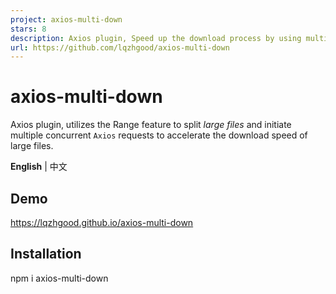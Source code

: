 ```yaml
---
project: axios-multi-down
stars: 8
description: Axios plugin, Speed up the download process by using multiple Axios GET requests to fetch a single file.
url: https://github.com/lqzhgood/axios-multi-down
---
```


axios-multi-down
================

Axios plugin, utilizes the Range feature to split _large files_ and initiate multiple concurrent `Axios` requests to accelerate the download speed of large files.

**English** | 中文

Demo
----

https://lqzhgood.github.io/axios-multi-down

Installation
------------

npm i axios-multi-down

<script src\="https://unpkg.com/axios-multi-down/lib/AxiosMultiDown.umd.js"\></script\>

Usage
-----

import axiosBase from 'axios';
import AxiosMultiDown from 'axios-multi-down';

const axios \= axiosBase.create({});

AxiosMultiDown(axios);

axios
    .down('http://example.com/test')
    .then(result \=> {})
    .catch(err \=> {});

axios
    .down('http://example.com/test', {
        method: 'get',
        headers: { 'X-Requested-With': 'XMLHttpRequest' },
        // ...AxiosRequestConfig
    })
    .then(result \=> {})
    .catch(err \=> {});

axios
    .down({
        url: 'http://example.com/test',
        method: 'post',
        data: {
            firstName: 'Fred',
        },
        // ...AxiosRequestConfig
    })
    .then(result \=> {})
    .catch(err \=> {});

Api
---

### AxiosMultiDown

```
AxiosMultiDown( axios )
AxiosMultiDown( axios [ , DownConfig ] ) // Global DownConfig
```

AxiosMultiDown.EventEmitter

> /src/event.ts

Create a new `event` instance，Api

AxiosMultiDown.RetryQueue

Manually retry the failed queue, typically used in conjunction with `onFinishErr`

```
AxiosMultiDown.RetryQueue(errQueue: IBlockData[], config: IDownConfig): void;
```

`RetryQueue` will retry all failed `Blocks` on the instance, not the `Blocks` in the errQueue. The errQueue represents `Blocks` that will be prioritized for execution.

// e.g

await axios.down( url , {
        maxRetries: 10,
        errMode: AxiosMultiDown.const.ERROR\_MODE.WAIT
        onFinishErr(errorQueue, queue, downConfig) {
            // The errorQueue contains all failed Blocks for this instance

            // If we don't consider network fluctuations, the return times for each block are consistent.
            // errorQueue = \[ b1, b2, b3, b4, b5, b6, b7, b8\]
            // downConfig = { max:2 }

            AxiosMultiDown.RetryQueue(\[b3,b4,b5,b6\], downConfig);
            // the retry sequence for RetryQueue will be \[b3,b4, b5,b6, b1,b2,b7,b8\].
        },
    },
);

AxiosMultiDown.const.TEST\_METHOD

> DownConfig.testMethod = AxiosMultiDown.const.TEST\_METHOD

Name

Description

HEAD

SELF

AxiosMultiDown.const.ERROR\_MODE

> DownConfig.errMode = AxiosMultiDown.const.ERROR\_MODE

Name

Description

RETURN

Immediate error returned, download aborted

WAIT

Waiting for manual processing, can be manually retried in conjunction with onFinishErr

### axios.down

```
axios.down( url )
axios.down( AxiosRequestConfig )

axios.down( url, AxiosRequestConfig )
axios.down( AxiosRequestConfig , DownConfig )

axios.down( url , AxiosRequestConfig, DownConfig )
```

DownConfig

> defaultDownConfig => /src/const.ts

Name

Type

Default

Description

remark

max

`Number`

`3`

The maximum number of simultaneous downloads

\*1

blockSize

`Number` `K` `B` `G` `T`

`10M`

The size of individual download blocks

unit `byte`

testMethod

`TEST_METHOD`

`TEST_METHOD.HEAD`

HTTP method used to check if the server supports the `Range` header.， self means `AxiosRequestConfig.method`

\*2 If using `self`, please be aware of idempotence Idempotent

maxRetries

`Number`

`3`

block down err, max retry down count

重试将会在所有 block 下载完后进行

retryInterval

`Number`

`1000`

block down err, retry interval

unit `ms`

errMode

`ERROR_MODE`

`ERROR_MODE.RETURN`

How to handle when all block parts are fail downloaded

\*3 If set to 'WAIT', you can manually retry through 'onFinishErr'

$Hook

`Function`

\-

Similar to `Event`, e.g. `on('data',fn)` -> onData(fn), onceData(fn)

\`Hook 'is sync,' Event 'is async

```
*1
    > Max will be overwritten, following these rules:

    blockLength = Math.ceil( contentLength / blockSize );
    max = max <= blockLength ? max : blockLength;

    如  contentLength = 10 , max = 5, blockSize = 9;
    max will be overwritten 2 -> [ 0-8 , 9-9 ]

*2
    The browser environment will enforce the use of the HEAD method because 'responseType === 'stream'' is not currently supported.

*3
    let retry = 0
    const resp = await axios.down( url , {
            maxRetries: 10,
            errMode: AxiosMultiDown.const.ERROR_MODE.WAIT // important
            onFinishErr(errorQueue, queue, downConfig) {
                // This will download all blocks
                // and retry each block 10 times.
                // After that, manually retry 3 more times
                while( retry++ < 3){
                    axiosMultiDown.RetryQueue(eQ, downConfig);
                }
            },
        },
    );

    // If successful, you will receive resp, but if the download fails, you will never be here
    console.log(resp);
```
IBlockData

interface IBlockData {
    s: number; // block start position
    e: number; // block end position
    i: number; // block index
    resp?: AxiosResponse;
        resp.data: Uint8Array; // block data, in multi down, type is Uint8Array
}

IAxiosDownResponse

> axios.down(url).then(( resp: IAxiosDownResponse extends AxiosResponse )=>{})

resp \= {
    ...axiosResponse,
    isMulti: boolean; // Is it downloaded through multiple requests?
    queue: IBlockData\[\];
    downConfig: IDownConfig;
}

The `...axiosResponse` portion will be overwritten twice

-   in first completed `axios` requests.
-   in last completed `axios` requests, - other modify - resp.status = 200; - resp.statusText = 'OK'; - resp.headers\['content-type'\] = totalContentLength;

Event
-----

const emitter \= new AxiosMultiDown.EventEmitter();

emitter.on('preDown', (queue: IBlockData\[\], config: IDownConfig) \=> void)
emitter.on('data', (block: IBlockData, queue: IBlockData\[\], config: IDownConfig) \=> void)
emitter.on('blockError', (block: IBlockData, queue: IBlockData\[\], config: IDownConfig) \=> void)
emitter.on('end', (queue: IBlockData\[\], config: IDownConfig) \=> void)
emitter.on('finishErr', (errQueue: IBlockData\[\], queue: IBlockData\[\], config: IDownConfig) \=> void)

axios.down( '/test', {} , { emitter } )

> The `emitter.once` and `emitter.on` parameters are the same, but only executed once

Important
---------

#### Not supported: Range

If the resource doesn't support Range, it will automatically fallback to make 'axios.down === axios' and return the result

#### CORS

If you are accessing a cross-origin server, the server needs to include 'Content-Range' in the 'Access-Control-Expose-Headers' header; otherwise, the 'Content-Range' will not be included in the headers received by the client

docs: https://developer.mozilla.org/en-US/docs/Web/HTTP/Headers/Access-Control-Expose-Headers

> res.setHeader('Access-Control-Expose-Headers', '$OtherHeaders, Content-Range');

TEST
----

```
npm run test
```

TODO
----

-   Using `responseType` with `stream` provides better performance.
    -   It requires using `axios` with `fetch` as the `adapter` to make it compatible with browsers
